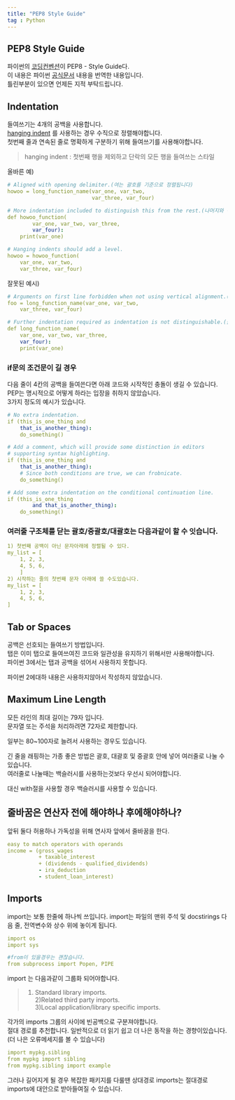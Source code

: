 ```yaml
---
title: "PEP8 Style Guide"
tag : Python
---
```



## PEP8 Style Guide

파이썬의 [코딩컨벤션][cv]이 PEP8 - Style Guide다.  
이 내용은 파이썬 [공식문서][pep8] 내용을 번역한 내용입니다.  
틀린부분이 있으면 언제든 지적 부탁드립니다.

## Indentation

들여쓰기는 4개의 공백을 사용합니다.  
[hanging indent][hangingindent] 를 사용하는 경우 수직으로 정렬해야합니다.  
첫번째 줄과 연속된 줄로 명확하게 구분하기 위해 들여쓰기를 사용해야합니다.

> hanging indent : 첫번째 행을 제외하고 단락의 모든 행을 들여쓰는 스타일


올바른 예)
```yml
# Aligned with opening delimiter.(여는 괄호를 기준으로 정렬됩니다)
howoo = long_function_name(var_one, var_two,
                           var_three, var_four)

# More indentation included to distinguish this from the rest.(나머지와 구별하기위해 더 많은 들여쓰기를 합니다.)
def howoo_function(
        var_one, var_two, var_three,
        var_four):
    print(var_one)

# Hanging indents should add a level.
howoo = howoo_function(
    var_one, var_two,
    var_three, var_four)
```

잘못된 예시)

```yml
# Arguments on first line forbidden when not using vertical alignment.(세로정렬을 하지 않을떄는 첫번째라인의 인자는 금지된다)
foo = long_function_name(var_one, var_two,
    var_three, var_four)

# Further indentation required as indentation is not distinguishable.(들여쓰기를 구분할 수 없을때 들여쓰기가 더 필요하다)
def long_function_name(
    var_one, var_two, var_three,
    var_four):
    print(var_one)
```

### if문의 조건문이 길 경우
다음 줄이 4칸의 공백을 들여쓴다면 아래 코드와 시작적인 충돌이 생길 수 있습니다.  
PEP는 명시적으로 어떻게 하라는 입장을 취하지 않았습니다.  
3가지 정도의 예시가 있습니다.

```yml
# No extra indentation.
if (this_is_one_thing and
    that_is_another_thing):
    do_something()

# Add a comment, which will provide some distinction in editors
# supporting syntax highlighting.
if (this_is_one_thing and
    that_is_another_thing):
    # Since both conditions are true, we can frobnicate.
    do_something()

# Add some extra indentation on the conditional continuation line.
if (this_is_one_thing
        and that_is_another_thing):
    do_something()
```

### 여러줄 구조체를 닫는 괄호/중괄호/대괄호는 다음과같이 할 수 잇습니다.

```yml
1) 첫번째 공백이 아닌 문자아래에 정렬될 수 있다.
my_list = [
    1, 2, 3,
    4, 5, 6,
    ]
2) 시작하는 줄의 첫번째 문자 아래에 쓸 수도있습니다.
my_list = [
    1, 2, 3,
    4, 5, 6,
]    
```


## Tab or Spaces

공백은 선호되는 들여쓰기 방법입니다.  
탭은 이미 탭으로 들여쓰여진 코드와 일관성을 유지하기 위해서만 사용해야합니다.  
파이썬 3에서는 탭과 공백을 섞어서 사용하지 못합니다.  
  
파이썬 2에대하 내용은 사용하지않아서 작성하지 않았습니다.

## Maximum Line Length

모든 라인의 최대 길이는 79자 입니다.  
문자열 또는 주석을 처리하려면 72자로 제한합니다.  

일부는 80~100자로 늘려서 사용하는 경우도 있습니다.  
  
긴 줄을 래핑하는 가종 좋은 방법은 괄호, 대괄호 및 중괄호 안에 넣어 여러줄로 나눌 수 있습니다.  
여러줄로 나눌때는 백슬러시를 사용하는것보다 우선시 되어야합니다.  
  
대신 with절을 사용할 경우 백슬러시를 사용할 수 있습니다.  


## 줄바꿈은 연산자 전에 해야하나 후에해야하나?

앞뒤 둘다 허용하나 가독성을 위해 연사자 앞에서 줄바꿈을 한다.

```yml
easy to match operators with operands
income = (gross_wages
          + taxable_interest
          + (dividends - qualified_dividends)
          - ira_deduction
          - student_loan_interest)
```

## Imports

import는 보통 한줄에 하나씩 쓰입니다.
import는 파일의 맨위 주석 및 docstirings 다음 줄, 전역변수와 상수 위에 놓이게 됩니다.
```yml
import os
import sys

#from이 있을경우는 괜찮습니다.
from subprocess import Popen, PIPE
```

import 는 다음과같이 그룹화 되어야합니다.  

> 1) Standard library imports.  
> 2)Related third party imports.  
> 3)Local application/library specific imports.  

각가의 imports 그룹의 사이에 빈공백으로 구분져야합니다.  
절대 경로를 추천합니다. 일반적으로 더 읽기 쉽고 더 나은 동작을 하는 경향이있습니다.(더 나은 오류메세지를 볼 수 있습니다)

```yml
import mypkg.sibling
from mypkg import sibling
from mypkg.sibling import example
```

그러나 길어지게 될 경우 복잡한 패키지를 다룰땐 상대경로 imports는 절대경로 imports에 대안으로 받아들여질 수 있습니다.



[pep8]: https://www.python.org/dev/peps/pep-0008/
[cv]: https://zealious.github.io/about-python-coding-convention/
[hangingindent]: https://www.python.org/dev/peps/pep-0008/#fn-hi
